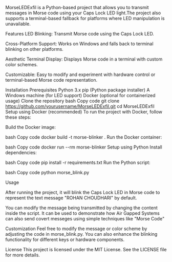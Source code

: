 
MorseLEDExfil is a Python-based project that allows you to transmit messages in Morse code using your Caps Lock LED light.The project also supports a terminal-based fallback for platforms where LED manipulation is unavailable.

Features
LED Blinking: Transmit Morse code using the Caps Lock LED.

Cross-Platform Support: Works on Windows and falls back to terminal blinking on other platforms.

Aesthetic Terminal Display: Displays Morse code in a terminal with custom color schemes.

Customizable: Easy to modify and experiment with hardware control or terminal-based Morse code representation.

Installation Prerequisites
Python 3.x
pip (Python package installer)
A Windows machine (for LED support)
Docker (optional for containerized usage)
Clone the repository
bash
Copy code
git clone https://github.com/yourusername/MorseLEDExfil.git
cd MorseLEDExfil
Setup using Docker (recommended)
To run the project with Docker, follow these steps:

Build the Docker image:

bash
Copy code
docker build -t morse-blinker .
Run the Docker container:

bash
Copy code
docker run --rm morse-blinker
Setup using Python
Install dependencies:

bash
Copy code
pip install -r requirements.txt
Run the Python script:

bash
Copy code
python morse_blink.py

Usage

After running the project, it will blink the Caps Lock LED in Morse code to represent the text message "ROHAN CHOUDHARI" by default. 

You can modify the message being transmitted by changing the content inside the script. It can be used to demonstrate how Air Gapped Systems can also send covert messeges using simple techniques like "Morse Code"

Customization
Feel free to modify the message or color scheme by adjusting the code in morse_blink.py. You can also enhance the blinking functionality for different keys or hardware components.

License
This project is licensed under the MIT License. See the LICENSE file for more details.
